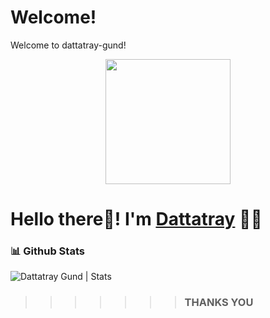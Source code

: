 # Welcome!
 Welcome to dattatray-gund!

 <p align="center">
  <img src="https://github.com/PatilShreyas/PatilShreyas/blob/master/welcome.png?raw=true" height="200" />
</p>

# Hello there👋! I'm [Dattatray](https://github.com/dattatray-gund) 🙋‍♂️


### 📊 Github Stats
  <p align="left"> <img src="https://github-readme-stats.vercel.app/api?username=dattatray-gund&count_private=true&show_icons=true&theme=tokyonight" alt="Dattatray Gund | Stats" />

>>>>>>> ### THANKS YOU
